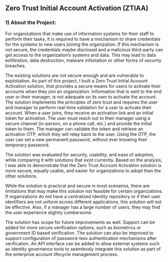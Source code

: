 
## Zero Trust Initial Account Activation (ZTIAA)

### 1) About the Project:


For organizations that make use of information systems for their staff to perform their tasks, it is required to have a mechanism to share credentials for the systems to new users joining the organization. If this mechanism is not secure, the credentials maybe disclosed and a malicious third-party can get access to the organization’s systems and data. This may lead to data exfiltration, data destruction, malware infestation or other forms of security breaches.

The existing solutions are not secure enough and are vulnerable to exploitation. As part of this project, I built a Zero Trust Initial Account Activation solution, that provides a secure means for users to activate their accounts when they join an organization. Information that is sent to the end user or their manager, is not adequate on its own to activate the account. The solution implements the principles of zero trust and requires the user and manager to perform real-time validation for a user to activate their account. When a user joins, they receive an activation link and an initial token for activation. The user must reach out to their manager using a secure channel (in-person, on a phone call, etc.) and provide the initial token to them. The manager can validate the token and retrieve an activation OTP, which they will relay back to the user. Using the OTP, the user can set a new permanent password, without ever knowing their temporary password.

The solution was evaluated for security, usability, and ease of adoption, while comparing it with solutions that exist currently. Based on the analysis, I was able to demonstrate that the Zero Trust Account Activation solution is more secure, equally usable, and easier for organizations to adopt than the other solutions.

While the solution is practical and secure in most scenarios, there are limitations that may make this solution not feasible for certain organizations. If organizations do not have a centralized identity repository or if their user identifiers are not unform across different applications, this solution will not be effective. Also, if a manager has a large number of users, they may find the user experience slightly cumbersome.

The solution has scope for future improvements as well. Support can be added for more secure verification options, such as biometrics or government ID based verification. The solution can also be improved to support configuration of password-less authentication mechanisms after verification. An API interface can be added to allow external systems such as identity governance tools to seamlessly integrate this solution as part of the enterprise account lifecycle management process.
